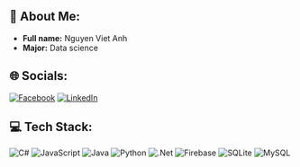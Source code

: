 ## 💫 About Me:
- **Full name:** Nguyen Viet Anh
- **Major:** Data science

## 🌐 Socials:
[![Facebook](https://img.shields.io/badge/Facebook-%231877F2.svg?logo=Facebook&logoColor=white)](https://facebook.com/teivhna.1909) [![LinkedIn](https://img.shields.io/badge/LinkedIn-%230077B5.svg?logo=linkedin&logoColor=white)](https://linkedin.com/in/việt-anh-nguyễn-38269a252) 

## 💻 Tech Stack:
![C#](https://img.shields.io/badge/c%23-%23239120.svg?style=flat-square&logo=csharp&logoColor=white) ![JavaScript](https://img.shields.io/badge/javascript-%23323330.svg?style=flat-square&logo=javascript&logoColor=%23F7DF1E) ![Java](https://img.shields.io/badge/java-%23ED8B00.svg?style=flat-square&logo=openjdk&logoColor=white) ![Python](https://img.shields.io/badge/python-3670A0?style=flat-square&logo=python&logoColor=ffdd54) ![.Net](https://img.shields.io/badge/.NET-5C2D91?style=flat-square&logo=.net&logoColor=white) ![Firebase](https://img.shields.io/badge/firebase-a08021?style=flat-square&logo=firebase&logoColor=ffcd34) ![SQLite](https://img.shields.io/badge/sqlite-%2307405e.svg?style=flat-square&logo=sqlite&logoColor=white) ![MySQL](https://img.shields.io/badge/mysql-4479A1.svg?style=flat-square&logo=mysql&logoColor=white)


